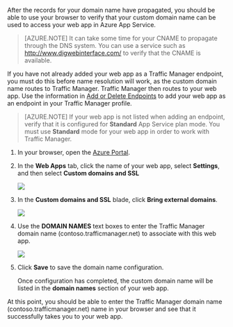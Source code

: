 After the records for your domain name have propagated, you should be able to use your browser to verify that your custom domain name can be used to access your web app in Azure App Service.

> [AZURE.NOTE] It can take some time for your CNAME to propagate through the DNS system. You can use a service such as <a href="http://www.digwebinterface.com/">http://www.digwebinterface.com/</a> to verify that the CNAME is available.

If you have not already added your web app as a Traffic Manager endpoint, you must do this before name resolution will work, as the custom domain name routes to Traffic Manager. Traffic Manager then routes to your web app. Use the information in [Add or Delete Endpoints](../traffic-manager/traffic-manager-endpoints.md) to add your web app as an endpoint in your Traffic Manager profile.

> [AZURE.NOTE] If your web app is not listed when adding an endpoint, verify that it is configured for **Standard** App Service plan mode. You must use **Standard** mode for your web app in order to work with Traffic Manager.

1. In your browser, open the [Azure Portal](https://portal.azure.com).

2. In the **Web Apps** tab, click the name of your web app, select **Settings**, and then select **Custom domains and SSL**

    ![](./media/custom-dns-web-site/dncmntask-cname-6.png)

3. In the **Custom domains and SSL** blade, click **Bring external domains**.

    ![](./media/custom-dns-web-site/dncmntask-cname-7.png)

4. Use the **DOMAIN NAMES** text boxes to enter the Traffic Manager domain name (contoso.trafficmanager.net) to associate with this web app.

    ![](./media/custom-dns-web-site/dncmntask-cname-8.png)

5. Click **Save** to save the domain name configuration.

    Once configuration has completed, the custom domain name will be listed in the **domain names** section of your web app.

At this point, you should be able to enter the Traffic Manager domain name (contoso.trafficmanager.net) name in your browser and see that it successfully takes you to your web app.


